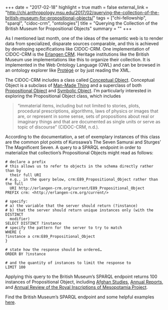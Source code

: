 +++
date = "2017-02-18"
highlight = true
math = false
external_link = "http://chi.anthropology.msu.edu/2017/02/querying-the-collection-of-the-british-museum-for-propositional-objects/"
tags = ["chi-fellowship", "sparql", "cidoc-crm", "ontologies"]
title = "Querying the Collection of the British Museum for Propositional Objects"
summary = ""
+++

As I mentioned last month, one of the ideas of the semantic web is to render data from specialized, disparate sources comparable, and this is achieved by developing specifications like CIDOC-CRM. One implementation of CIDOC-CRM is the [Erlangen CRM](http://erlangen-crm.org/). Heritage institutions like the British Museum use implementations like this to organize their collection. It is implemented in the Web Ontology Language (OWL) and can be browsed in an ontology explorer like [Protégé](http://protege.stanford.edu/) or by just reading the XML.

The CIDOC-CRM includes a class called [Conceptual Object](http://new.cidoc-crm.org/Entity/e28-conceptual-object/version-6.2). Conceptual Object is a subclass of [Man-Made Thing](http://new.cidoc-crm.org/entity/e71-man-made-thing/version-6.2) and a superclass of both [Propositional Object](http://new.cidoc-crm.org/Entity/e89-propositional-object/version-6.2) and [Symbolic Object](http://new.cidoc-crm.org/Entity/e90-symbolic-object/version-6.2). I’m particularly interested in exploring the Propositional Object class, which includes

> “immaterial items, including but not limited to stories, plots, procedural prescriptions, algorithms, laws of physics or images that are, or represent in some sense, sets of propositions about real or imaginary things and that are documented as single units or serve as topic of discourse” (CIDOC-CRM, n.d.).

According to the documentation, a set of exemplary instances of this class are the common plot points of Kurosawa’s The Seven Samurai and Sturges’ The Magnificent Seven. A query to a SPARQL endpoint in order to materialize that collection’s Propositional Objects might read as follows:

    # declare a prefix
    # this allows us to refer to objects in the schema directly rather than by 
      their full URI
    # e.g., in the query below, crm:E89_Propositional_Object rather than the full 
      URI http://erlangen-crm.org/current/E89_Propositional_Object
    PREFIX crm: <http://erlangen-crm.org/current/>

    # specify:
    # a) the variable that the server should return (?instance)
    # b) that the server should return unique instances only (with the DISTINCT 
      modifier)
    SELECT DISTINCT ?instance
    # specify the pattern for the server to try to match
    WHERE { 
    ?instance a crm:E89_Propositional_Object 
    }
    
    # state how the response should be ordered…
    ORDER BY ?instance
    
    # and the quantity of instances to limit the response to
    LIMIT 100
    
Applying this query to the British Museum’s SPARQL endpoint returns 100 instances of Propositional Object, including [Afghan Studies](http://collection.britishmuseum.org/id/bibliographic-series/Afghan-Studies), [Annual Reports](http://collection.britishmuseum.org/id/bibliographic-series/Annual-Reports), and [Annual Review of the Royal Inscriptions of Mesopotamia Project](http://collection.britishmuseum.org/id/bibliographic-series/Annual-Review-of-the-Royal-Inscriptions-of-Mesopotamia-Project).

Find the British Museum’s SPARQL endpoint and some helpful examples [here](http://collection.britishmuseum.org/sparql).

